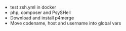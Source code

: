 - test zsh.yml in docker
- php, composer and PsySHell
- Download and install p4merge
- Move codename, host and username into global vars
